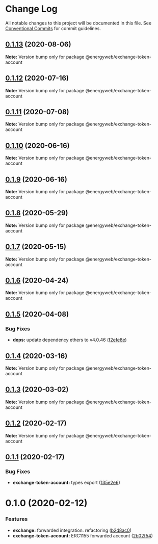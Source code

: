 # Change Log

All notable changes to this project will be documented in this file.
See [Conventional Commits](https://conventionalcommits.org) for commit guidelines.

## [0.1.13](https://github.com/energywebfoundation/origin/compare/@energyweb/exchange-token-account@0.1.12...@energyweb/exchange-token-account@0.1.13) (2020-08-06)

**Note:** Version bump only for package @energyweb/exchange-token-account





## [0.1.12](https://github.com/energywebfoundation/origin/compare/@energyweb/exchange-token-account@0.1.11...@energyweb/exchange-token-account@0.1.12) (2020-07-16)

**Note:** Version bump only for package @energyweb/exchange-token-account





## [0.1.11](https://github.com/energywebfoundation/origin/compare/@energyweb/exchange-token-account@0.1.10...@energyweb/exchange-token-account@0.1.11) (2020-07-08)

**Note:** Version bump only for package @energyweb/exchange-token-account





## [0.1.10](https://github.com/energywebfoundation/origin/compare/@energyweb/exchange-token-account@0.1.9...@energyweb/exchange-token-account@0.1.10) (2020-06-16)

**Note:** Version bump only for package @energyweb/exchange-token-account





## [0.1.9](https://github.com/energywebfoundation/origin/compare/@energyweb/exchange-token-account@0.1.8...@energyweb/exchange-token-account@0.1.9) (2020-06-16)

**Note:** Version bump only for package @energyweb/exchange-token-account





## [0.1.8](https://github.com/energywebfoundation/origin/compare/@energyweb/exchange-token-account@0.1.7...@energyweb/exchange-token-account@0.1.8) (2020-05-29)

**Note:** Version bump only for package @energyweb/exchange-token-account





## [0.1.7](https://github.com/energywebfoundation/origin/compare/@energyweb/exchange-token-account@0.1.6...@energyweb/exchange-token-account@0.1.7) (2020-05-15)

**Note:** Version bump only for package @energyweb/exchange-token-account





## [0.1.6](https://github.com/energywebfoundation/origin/compare/@energyweb/exchange-token-account@0.1.5...@energyweb/exchange-token-account@0.1.6) (2020-04-24)

**Note:** Version bump only for package @energyweb/exchange-token-account





## [0.1.5](https://github.com/energywebfoundation/origin/compare/@energyweb/exchange-token-account@0.1.4...@energyweb/exchange-token-account@0.1.5) (2020-04-08)


### Bug Fixes

* **deps:** update dependency ethers to v4.0.46 ([f2efe8e](https://github.com/energywebfoundation/origin/commit/f2efe8ee404bebc2fa111fabeb891797a2a5416e))





## [0.1.4](https://github.com/energywebfoundation/origin/compare/@energyweb/exchange-token-account@0.1.3...@energyweb/exchange-token-account@0.1.4) (2020-03-16)

**Note:** Version bump only for package @energyweb/exchange-token-account





## [0.1.3](https://github.com/energywebfoundation/origin/compare/@energyweb/exchange-token-account@0.1.2...@energyweb/exchange-token-account@0.1.3) (2020-03-02)

**Note:** Version bump only for package @energyweb/exchange-token-account





## [0.1.2](https://github.com/energywebfoundation/origin/compare/@energyweb/exchange-token-account@0.1.1...@energyweb/exchange-token-account@0.1.2) (2020-02-17)

**Note:** Version bump only for package @energyweb/exchange-token-account





## [0.1.1](https://github.com/energywebfoundation/origin/compare/@energyweb/exchange-token-account@0.1.0...@energyweb/exchange-token-account@0.1.1) (2020-02-17)


### Bug Fixes

* **exchange-token-account:** types export ([135e2e6](https://github.com/energywebfoundation/origin/commit/135e2e6c9e14c88e17c340a07385b118c2a4af2f))





# 0.1.0 (2020-02-12)


### Features

* **exchange:** forwarded integration. refactoring ([b2d8ac0](https://github.com/energywebfoundation/origin/commit/b2d8ac0e70a298e790e9115a9dfddaa98921ec82))
* **exchange-token-account:** ERC1155 forwarded account ([2b02f54](https://github.com/energywebfoundation/origin/commit/2b02f54b5e7b789422aec89e392dfd6fac1e6c34))
